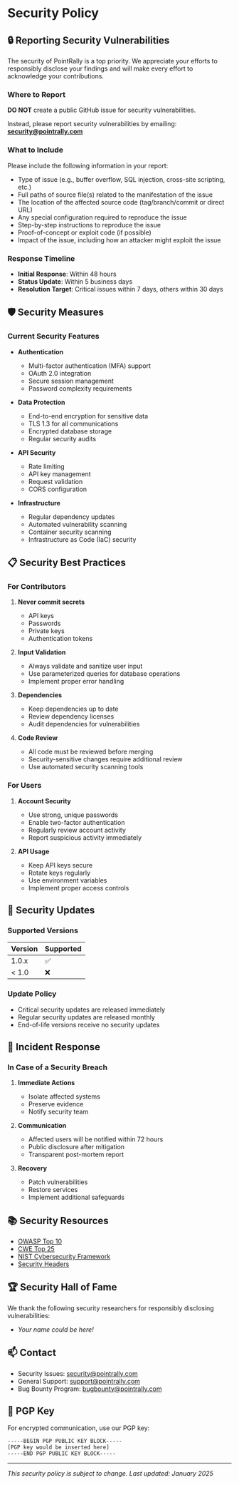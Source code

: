 # Security Policy

## 🔒 Reporting Security Vulnerabilities

The security of PointRally is a top priority. We appreciate your efforts to responsibly disclose your findings and will make every effort to acknowledge your contributions.

### Where to Report

**DO NOT** create a public GitHub issue for security vulnerabilities.

Instead, please report security vulnerabilities by emailing:
**security@pointrally.com**

### What to Include

Please include the following information in your report:

- Type of issue (e.g., buffer overflow, SQL injection, cross-site scripting, etc.)
- Full paths of source file(s) related to the manifestation of the issue
- The location of the affected source code (tag/branch/commit or direct URL)
- Any special configuration required to reproduce the issue
- Step-by-step instructions to reproduce the issue
- Proof-of-concept or exploit code (if possible)
- Impact of the issue, including how an attacker might exploit the issue

### Response Timeline

- **Initial Response**: Within 48 hours
- **Status Update**: Within 5 business days
- **Resolution Target**: Critical issues within 7 days, others within 30 days

## 🛡️ Security Measures

### Current Security Features

- **Authentication**
  - Multi-factor authentication (MFA) support
  - OAuth 2.0 integration
  - Secure session management
  - Password complexity requirements

- **Data Protection**
  - End-to-end encryption for sensitive data
  - TLS 1.3 for all communications
  - Encrypted database storage
  - Regular security audits

- **API Security**
  - Rate limiting
  - API key management
  - Request validation
  - CORS configuration

- **Infrastructure**
  - Regular dependency updates
  - Automated vulnerability scanning
  - Container security scanning
  - Infrastructure as Code (IaC) security

## 📋 Security Best Practices

### For Contributors

1. **Never commit secrets**
   - API keys
   - Passwords
   - Private keys
   - Authentication tokens

2. **Input Validation**
   - Always validate and sanitize user input
   - Use parameterized queries for database operations
   - Implement proper error handling

3. **Dependencies**
   - Keep dependencies up to date
   - Review dependency licenses
   - Audit dependencies for vulnerabilities

4. **Code Review**
   - All code must be reviewed before merging
   - Security-sensitive changes require additional review
   - Use automated security scanning tools

### For Users

1. **Account Security**
   - Use strong, unique passwords
   - Enable two-factor authentication
   - Regularly review account activity
   - Report suspicious activity immediately

2. **API Usage**
   - Keep API keys secure
   - Rotate keys regularly
   - Use environment variables
   - Implement proper access controls

## 🔄 Security Updates

### Supported Versions

| Version | Supported          |
| ------- | ------------------ |
| 1.0.x   | :white_check_mark: |
| < 1.0   | :x:                |

### Update Policy

- Critical security updates are released immediately
- Regular security updates are released monthly
- End-of-life versions receive no security updates

## 🚨 Incident Response

### In Case of a Security Breach

1. **Immediate Actions**
   - Isolate affected systems
   - Preserve evidence
   - Notify security team

2. **Communication**
   - Affected users will be notified within 72 hours
   - Public disclosure after mitigation
   - Transparent post-mortem report

3. **Recovery**
   - Patch vulnerabilities
   - Restore services
   - Implement additional safeguards

## 📚 Security Resources

- [OWASP Top 10](https://owasp.org/www-project-top-ten/)
- [CWE Top 25](https://cwe.mitre.org/top25/)
- [NIST Cybersecurity Framework](https://www.nist.gov/cyberframework)
- [Security Headers](https://securityheaders.com/)

## 🏆 Security Hall of Fame

We thank the following security researchers for responsibly disclosing vulnerabilities:

<!-- Add contributors here as vulnerabilities are reported and fixed -->
- *Your name could be here!*

## 📫 Contact

- Security Issues: security@pointrally.com
- General Support: support@pointrally.com
- Bug Bounty Program: bugbounty@pointrally.com

## 🔐 PGP Key

For encrypted communication, use our PGP key:

```
-----BEGIN PGP PUBLIC KEY BLOCK-----
[PGP key would be inserted here]
-----END PGP PUBLIC KEY BLOCK-----
```

---

*This security policy is subject to change. Last updated: January 2025*